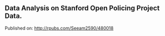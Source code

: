 ## Data Analysis on Stanford Open Policing Project Data.
Published on: http://rpubs.com/Seeam2590/480018
